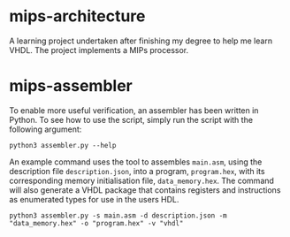 # mips-architecture
A learning project undertaken after finishing my degree to help me learn VHDL. The project implements a MIPs processor.


# mips-assembler

To enable more useful verification, an assembler has been written in Python. To see how to use the script, simply run the script with the following argument:
```
python3 assembler.py --help
```
An example command uses the tool to assembles ``main.asm``, using the description file ``description.json``, into a program, ``program.hex``, with its corresponding memory initialisation file, ``data_memory.hex``. The command will also generate a VHDL package that contains registers and instructions as enumerated types for use in the users HDL.<br>
```
python3 assembler.py -s main.asm -d description.json -m "data_memory.hex" -o "program.hex" -v "vhdl"
```
